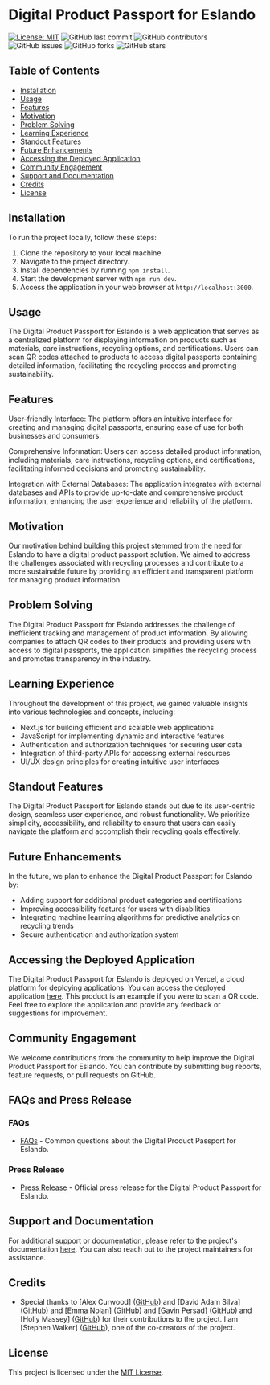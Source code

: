 # Digital Product Passport for Eslando

[![License: MIT](https://img.shields.io/badge/License-MIT-yellow.svg)](https://opensource.org/licenses/MIT)
![GitHub last commit](https://img.shields.io/github/last-commit/INFINITYX00/eslando)
![GitHub contributors](https://img.shields.io/github/contributors/INFINITYX00/eslando)
![GitHub issues](https://img.shields.io/github/issues/INFINITYX00/eslando)
![GitHub forks](https://img.shields.io/github/forks/INFINITYX00/eslando)
![GitHub stars](https://img.shields.io/github/stars/INFINITYX00/eslando)

## Table of Contents

- [Installation](#installation)
- [Usage](#usage)
- [Features](#features)
- [Motivation](#motivation)
- [Problem Solving](#problem-solving)
- [Learning Experience](#learning-experience)
- [Standout Features](#standout-features)
- [Future Enhancements](#future-enhancements)
- [Accessing the Deployed Application](#accessing-the-deployed-application)
- [Community Engagement](#community-engagement)
- [Support and Documentation](#support-and-documentation)
- [Credits](#credits)
- [License](#license)

## Installation

To run the project locally, follow these steps:

1. Clone the repository to your local machine.
2. Navigate to the project directory.
3. Install dependencies by running `npm install`.
4. Start the development server with `npm run dev`.
5. Access the application in your web browser at `http://localhost:3000`.

## Usage

The Digital Product Passport for Eslando is a web application that serves as a centralized platform for displaying information on products such as materials, care instructions, recycling options, and certifications. Users can scan QR codes attached to products to access digital passports containing detailed information, facilitating the recycling process and promoting sustainability.

## Features

User-friendly Interface: The platform offers an intuitive interface for creating and managing digital passports, ensuring ease of use for both businesses and consumers.

Comprehensive Information: Users can access detailed product information, including materials, care instructions, recycling options, and certifications, facilitating informed decisions and promoting sustainability.

Integration with External Databases: The application integrates with external databases and APIs to provide up-to-date and comprehensive product information, enhancing the user experience and reliability of the platform.

## Motivation

Our motivation behind building this project stemmed from the need for Eslando to have a digital product passport solution. We aimed to address the challenges associated with recycling processes and contribute to a more sustainable future by providing an efficient and transparent platform for managing product information.

## Problem Solving

The Digital Product Passport for Eslando addresses the challenge of inefficient tracking and management of product information. By allowing companies to attach QR codes to their products and providing users with access to digital passports, the application simplifies the recycling process and promotes transparency in the industry.

## Learning Experience

Throughout the development of this project, we gained valuable insights into various technologies and concepts, including:

- Next.js for building efficient and scalable web applications
- JavaScript for implementing dynamic and interactive features
- Authentication and authorization techniques for securing user data
- Integration of third-party APIs for accessing external resources
- UI/UX design principles for creating intuitive user interfaces

## Standout Features

The Digital Product Passport for Eslando stands out due to its user-centric design, seamless user experience, and robust functionality. We prioritize simplicity, accessibility, and reliability to ensure that users can easily navigate the platform and accomplish their recycling goals effectively.

## Future Enhancements

In the future, we plan to enhance the Digital Product Passport for Eslando by:

- Adding support for additional product categories and certifications
- Improving accessibility features for users with disabilities
- Integrating machine learning algorithms for predictive analytics on recycling trends
- Secure authentication and authorization system

## Accessing the Deployed Application

The Digital Product Passport for Eslando is deployed on Vercel, a cloud platform for deploying applications. You can access the deployed application [here](https://eslando.vercel.app/?product=0). This product is an example if you were to scan a QR code. Feel free to explore the application and provide any feedback or suggestions for improvement.

## Community Engagement

We welcome contributions from the community to help improve the Digital Product Passport for Eslando. You can contribute by submitting bug reports, feature requests, or pull requests on GitHub.

## FAQs and Press Release

### FAQs
- [FAQs](FAQS.md) - Common questions about the Digital Product Passport for Eslando.

### Press Release
- [Press Release](PRESSRELEASE.md) - Official press release for the Digital Product Passport for Eslando.

## Support and Documentation

For additional support or documentation, please refer to the project's documentation [here](#). You can also reach out to the project maintainers for assistance.

## Credits

- Special thanks to [Alex Curwood] ([GitHub](https://github.com/alexcurwood)) and [David Adam Silva] ([GitHub](https://github.com/DavidAdam1323)) and [Emma Nolan] ([GitHub](https://github.com/eminaction)) and [Gavin Persad] ([GitHub](https://github.com/Gavin-Persad)) and [Holly Massey] ([GitHub](https://github.com/hollrosey)) for their contributions to the project. I am [Stephen Walker] ([GitHub](https://github.com/INFINITYX00)), one of the co-creators of the project.

## License

This project is licensed under the [MIT License](LICENSE).
